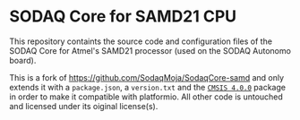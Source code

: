 # SODAQ Core for SAMD21 CPU

This repository containts the source code and configuration files of the SODAQ Core
for Atmel's SAMD21 processor (used on the SODAQ Autonomo board).

This is a fork of https://github.com/SodaqMoja/SodaqCore-samd and only extends it with a `package.json`, a `version.txt` and the [`CMSIS 4.0.0`](http://downloads.arduino.cc/CMSIS-4.0.0.tar.bz2) package in order to make it compatible with platformio. All other code is untouched and licensed under its oiginal license(s).
